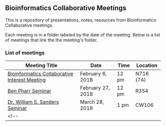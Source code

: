 ## Bioinformatics Collaborative Meetings

This is a repository of presentations, notes, resources from Bioinformatics Collaborative meetings.

Each meeting is in a folder labeled by the date of the meeting. Below is a list of meetings that link the the meeting's folder.


### List of meetings

| Meeting Title                                     | Date              | Time | Location        |
|---------------------------------------------------|-------------------|------|-----------------|
| [Bioinformatics Collaborative Interest Meeting](https://github.com/ummc-bc/meetings/tree/master/2018-02-06) | February 6, 2018  | 12 pm|    N716 (7A)    |
| [Ben Pharr Seminar](https://github.com/ummc-bc/meetings/tree/master/2018-02-27) | February 27, 2018 | 12 pm| R354   |
| [Dr. William S. Sanders Seminar](https://github.com/ummc-bc/meetings/tree/master/2018-03-28) | March 28, 2018 | 1 pm| CW106  |
<!-- |                                              |      |      |     | -->
